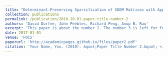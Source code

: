 ```yaml
---
title: "Determinant-Preserving Sparsification of SDDM Matrices with Applications to Counting and Sampling Spanning Trees"
collection: publications
permalink: /publication/2010-10-01-paper-title-number-2
authors: 'David Durfee, John Peebles, Richard Peng, Anup B. Rao'
excerpt: 'This paper is about the number 2. The number 3 is left for future work.'
date: 2017-01-01
venue: 'FOCS'
paperurl: 'http://academicpages.github.io/files/paper2.pdf'
citation: 'Your Name, You. (2010). &quot;Paper Title Number 2.&quot; <i>Journal 1</i>. 1(2).'
---
```

